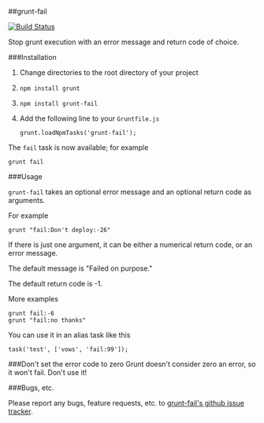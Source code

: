 ##grunt-fail

[![Build Status](https://travis-ci.org/goalzen/grunt-fail.png?branch=master)](https://travis-ci.org/goalzen/grunt-fail)

Stop grunt execution with an error message and return code of choice.

###Installation

1. Change directories to the root directory of your project
2. ``npm install grunt``
3. ``npm install grunt-fail``
4. Add the following line to your ``Gruntfile.js``
   
   ``grunt.loadNpmTasks('grunt-fail');``

The ``fail`` task is now available; for example

    grunt fail

###Usage

``grunt-fail`` takes an optional error message and an optional return code as arguments.

For example

    grunt "fail:Don't deploy:-26"

If there is just one argument, it can be either a numerical return code, or an error message.

The default message is "Failed on purpose."

The default return code is -1.

More examples

    grunt fail:-6
    grunt "fail:no thanks"

You can use it in an alias task like this

    task('test', ['vows', 'fail:99']);

###Don't set the error code to zero
Grunt doesn't consider zero an error, so it won't fail.  Don't use it!

###Bugs, etc.

Please report any bugs, feature requests, etc. to [grunt-fail's github issue tracker](https://github.com/goalzen/grunt-fail/issues).

